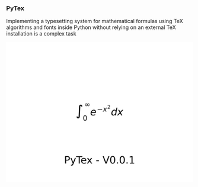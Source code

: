 ### PyTex

Implementing a typesetting system for mathematical formulas using TeX algorithms and fonts inside Python without relying on an external TeX installation is a complex task

<img src="/app/formula.png" alt="output PyTex">